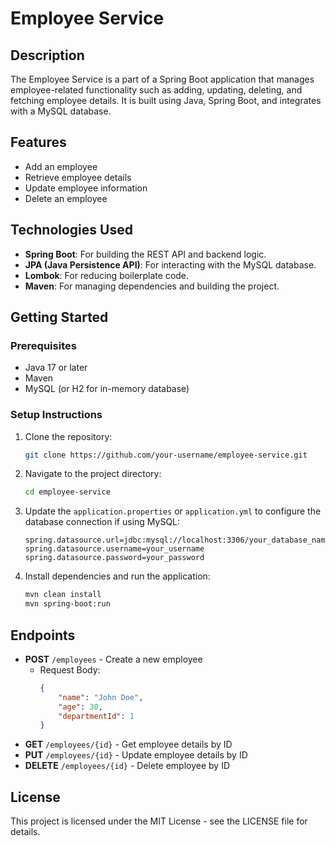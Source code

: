 # Employee Service

## Description
The Employee Service is a part of a Spring Boot application that manages employee-related functionality such as adding, updating, deleting, and fetching employee details. It is built using Java, Spring Boot, and integrates with a MySQL database.

## Features
- Add an employee
- Retrieve employee details
- Update employee information
- Delete an employee

## Technologies Used
- **Spring Boot**: For building the REST API and backend logic.
- **JPA (Java Persistence API)**: For interacting with the MySQL database.
- **Lombok**: For reducing boilerplate code.
- **Maven**: For managing dependencies and building the project.

## Getting Started

### Prerequisites
- Java 17 or later
- Maven
- MySQL (or H2 for in-memory database)

### Setup Instructions

1. Clone the repository:
   ```bash
   git clone https://github.com/your-username/employee-service.git
   ```

2. Navigate to the project directory:
   ```bash
   cd employee-service
   ```

3. Update the `application.properties` or `application.yml` to configure the database connection if using MySQL:
   ```properties
   spring.datasource.url=jdbc:mysql://localhost:3306/your_database_name
   spring.datasource.username=your_username
   spring.datasource.password=your_password
   ```

4. Install dependencies and run the application:
   ```bash
   mvn clean install
   mvn spring-boot:run
   ```

## Endpoints

* **POST** `/employees` - Create a new employee
  * Request Body:
    ```json
    {
        "name": "John Doe",
        "age": 30,
        "departmentId": 1
    }
    ```
* **GET** `/employees/{id}` - Get employee details by ID
* **PUT** `/employees/{id}` - Update employee details by ID
* **DELETE** `/employees/{id}` - Delete employee by ID

## License
This project is licensed under the MIT License - see the LICENSE file for details.
